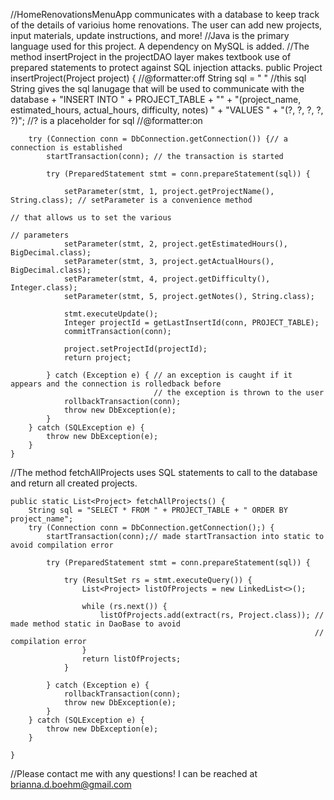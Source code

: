 //HomeRenovationsMenuApp communicates with a database to keep track of the details of varioius home renovations. The user can add new projects, input materials, update instructions, and more! 
//Java is the primary language used for this project. A dependency on MySQL is added. 
//The method insertProject in the projectDAO layer makes textbook use of prepared statements to protect against SQL injection attacks. 
	public Project insertProject(Project project) {
		//@formatter:off 
		String sql = " " //this sql String gives the sql lanugage that will be used to communicate with the database 
		+ "INSERT INTO " + PROJECT_TABLE + "" 
		+ "(project_name, estimated_hours, actual_hours, difficulty, notes) "
		+ "VALUES "
		+ "(?, ?, ?, ?, ?)"; //? is a placeholder for sql 
		//@formatter:on

		try (Connection conn = DbConnection.getConnection()) {// a connection is established
			startTransaction(conn); // the transaction is started

			try (PreparedStatement stmt = conn.prepareStatement(sql)) {

				setParameter(stmt, 1, project.getProjectName(), String.class); // setParameter is a convenience method
																				// that allows us to set the various
																				// parameters
				setParameter(stmt, 2, project.getEstimatedHours(), BigDecimal.class);
				setParameter(stmt, 3, project.getActualHours(), BigDecimal.class);
				setParameter(stmt, 4, project.getDifficulty(), Integer.class);
				setParameter(stmt, 5, project.getNotes(), String.class);

				stmt.executeUpdate();
				Integer projectId = getLastInsertId(conn, PROJECT_TABLE);
				commitTransaction(conn);

				project.setProjectId(projectId);
				return project;

			} catch (Exception e) { // an exception is caught if it appears and the connection is rolledback before
									// the exception is thrown to the user
				rollbackTransaction(conn);
				throw new DbException(e);
			}
		} catch (SQLException e) {
			throw new DbException(e);
		}
	}

 //The method fetchAllProjects uses SQL statements to call to the database and return all created projects. 

 	public static List<Project> fetchAllProjects() {
		String sql = "SELECT * FROM " + PROJECT_TABLE + " ORDER BY project_name";
		try (Connection conn = DbConnection.getConnection();) {
			startTransaction(conn);// made startTransaction into static to avoid compilation error

			try (PreparedStatement stmt = conn.prepareStatement(sql)) {

				try (ResultSet rs = stmt.executeQuery()) {
					List<Project> listOfProjects = new LinkedList<>();

					while (rs.next()) {
						listOfProjects.add(extract(rs, Project.class)); // made method static in DaoBase to avoid
																		// compilation error
					}
					return listOfProjects;
				}

			} catch (Exception e) {
				rollbackTransaction(conn);
				throw new DbException(e);
			}
		} catch (SQLException e) {
			throw new DbException(e);
		}

	}

 //Please contact me with any questions! I can be reached at brianna.d.boehm@gmail.com 
 
